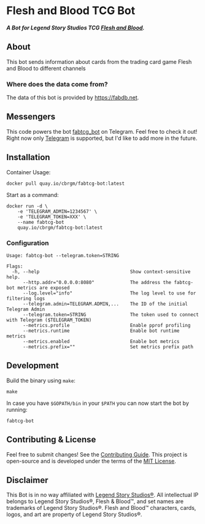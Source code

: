 # Flesh and Blood TCG Bot

***A Bot for Legend Story Studios TCG [Flesh and Blood](https://fabtcg.com/).***

## About

This bot sends information about cards from the trading card game Flesh and Blood to different channels

### Where does the data come from?
The data of this bot is provided by https://fabdb.net.

## Messengers

This code powers the bot [fabtcg_bot](https://t.me/fabtcg_bot) on Telegram. Feel free to check it out!
Right now only [Telegram](https://telegram.org) is supported, but I'd like to add more in the future.

## Installation

Container Usage:

```
docker pull quay.io/cbrgm/fabtcg-bot:latest
```

Start as a command:
```
docker run -d \
    -e 'TELEGRAM_ADMIN=1234567' \
    -e 'TELEGRAM_TOKEN=XXX' \
    --name fabtcg-bot
    quay.io/cbrgm/fabtcg-bot:latest
```

### Configuration

```
Usage: fabtcg-bot --telegram.token=STRING

Flags:
  -h, --help                                 Show context-sensitive help.
      --http.addr="0.0.0.0:8080"             The address the fabtcg-bot metrics are exposed
      --log.level="info"                     The log level to use for filtering logs
      --telegram.admin=TELEGRAM.ADMIN,...    The ID of the initial Telegram Admin
      --telegram.token=STRING                The token used to connect with Telegram ($TELEGRAM_TOKEN)
      --metrics.profile                      Enable pprof profiling
      --metrics.runtime                      Enable bot runtime metrics
      --metrics.enabled                      Enable bot metrics
      --metrics.prefix=""                    Set metrics prefix path

```

## Development
Build the binary using `make`:

```
make
```

In case you have `$GOPATH/bin` in your `$PATH` you can now start the bot by running:
```
fabtcg-bot
```

## Contributing & License

Feel free to submit changes! See
the [Contributing Guide](https://github.com/cbrgm/contributing/blob/master/CONTRIBUTING.md). This project is open-source
and is developed under the terms of
the [MIT License](https://github.com/cbrgm/fabtcg-bot/blob/master/LICENSE).

## Disclaimer
This Bot is in no way affiliated with [Legend Story Studios®](https://legendstory.com/). All intellectual IP belongs to Legend Story Studios®,
Flesh & Blood™, and set names are trademarks of Legend Story Studios®. Flesh and Blood™ characters, cards, logos,
and art are property of Legend Story Studios®.
